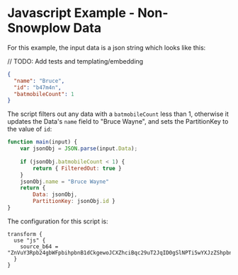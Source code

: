 # Javascript Example - Non-Snowplow Data

For this example, the input data is a json string which looks like this: 

// TODO: Add tests and templating/embedding

```json
{
  "name": "Bruce",
  "id": "b47m4n",
  "batmobileCount": 1
}
```

The script filters out any data with a `batmobileCount` less than 1, otherwise it updates the Data's `name` field to "Bruce Wayne", and sets the PartitionKey to the value of `id`:

```js
function main(input) {
    var jsonObj = JSON.parse(input.Data);
    
    if (jsonObj.batmobileCount < 1) {
        return { FilteredOut: true }
    }
    jsonObj.name = "Bruce Wayne"
    return {
        Data: jsonObj,
        PartitionKey: jsonObj.id }
}
```

The configuration for this script is:

```hcl
transform {
  use "js" {
    source_b64 = "ZnVuY3Rpb24gbWFpbihpbnB1dCkgewoJCXZhciBqc29uT2JqID0gSlNPTi5wYXJzZShpbnB1dC5EYXRhKTsKCQkKCQlpZiAoanNvbk9iai5iYXRtb2JpbGVDb3VudCA8IDEpIHsKCQkJcmV0dXJuIHsgRmlsdGVyZWRPdXQ6IHRydWUgfQoJCX0KCQlqc29uT2JqLm5hbWUgPSAiQnJ1Y2UgV2F5bmUiCgkJcmV0dXJuIHsKCQkJRGF0YToganNvbk9iaiwKCQkJUGFydGl0aW9uS2V5OiBqc29uT2JqLmlkCgkJfTsKCSB9"
  }
}
```